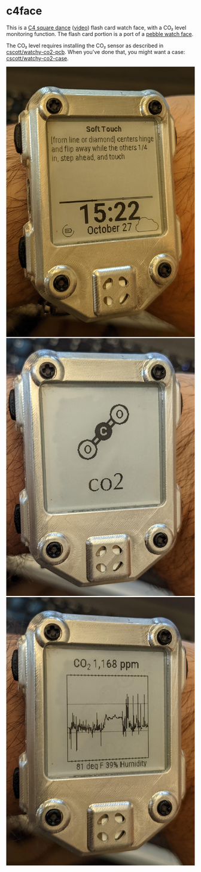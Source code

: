 c4face
======

This is a
[C4 square dance](https://en.wikipedia.org/wiki/Challenge_square_dance)
([video](https://www.youtube.com/watch?v=V38pVxGHWwU)) flash card
watch face, with a CO₂ level monitoring function.  The flash card
portion is a port of a
[pebble watch face](https://github.com/cscott/pebble-c4).

The CO₂ level requires installing the CO₂ sensor as described in
[cscott/watchy-co2-pcb](https://github.com/cscott/watchy-co2-pcb#readme).
When you've done that, you might want a case:
[cscott/watchy-co2-case](https://github.com/cscott/watchy-co2-case#readme).

![Flashcard and time](./photos/flashcard.jpg)
![CO₂ selector screen](./photos/co2selector.jpg)
![CO₂ graph](./photos/graph.jpg)
